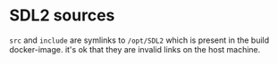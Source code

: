 
# SDL2 sources

`src` and `include` are symlinks to `/opt/SDL2` which is present in
the build docker-image. it's ok that they are invalid links on the
host machine.
